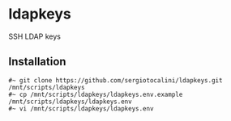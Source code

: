# ldapkeys
SSH LDAP keys

Installation
------------

```
#~ git clone https://github.com/sergiotocalini/ldapkeys.git /mnt/scripts/ldapkeys
#~ cp /mnt/scripts/ldapkeys/ldapkeys.env.example /mnt/scripts/ldapkeys/ldapkeys.env
#~ vi /mnt/scripts/ldapkeys/ldapkeys.env
```

